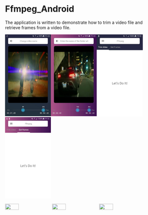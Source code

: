 # Ffmpeg_Android
The application is written to demonstrate how to trim a video file and retrieve frames from a video file.

<img src="https://github.com/dmitriykotov333/Ffmpeg_Android/blob/master/pr5.jpg" width="30%" height="30%"><img src="https://github.com/dmitriykotov333/Ffmpeg_Android/blob/master/pr6.jpg" width="30%" height="30%"><img src="https://github.com/dmitriykotov333/Ffmpeg_Android/blob/master/pr7.jpg" width="30%" height="30%"><img src="https://github.com/dmitriykotov333/Ffmpeg_Android/blob/master/pr8.jpg" width="30%" height="30%">

<img src="https://github.com/dmitriykotov333/Ffmpeg_Android/blob/master/preview.gif" width="30%" height="30%">
<img src="https://github.com/dmitriykotov333/Ffmpeg_Android/blob/master/preview1.gif" width="30%" height="30%">
<img src="https://github.com/dmitriykotov333/Ffmpeg_Android/blob/master/preview2.gif" width="30%" height="30%">
